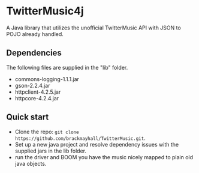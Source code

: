 TwitterMusic4j
==============

A Java library that utilizes the unofficial TwitterMusic API with JSON to POJO already handled.

## Dependencies

The following files are supplied in the "lib" folder.

* commons-logging-1.1.1.jar
* gson-2.2.4.jar
* httpclient-4.2.5.jar
* httpcore-4.2.4.jar


## Quick start

* Clone the repo: `git clone https://github.com/brackmayhall/TwitterMusic.git`.
* Set up a new java project and resolve dependency issues with the supplied jars in the lib folder.
* run the driver and BOOM you have the music nicely mapped to plain old java objects.
